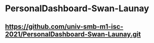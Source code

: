 # PersonalDashboard-Swan-Launay

## https://github.com/univ-smb-m1-isc-2021/PersonalDashboard-Swan-Launay.git
